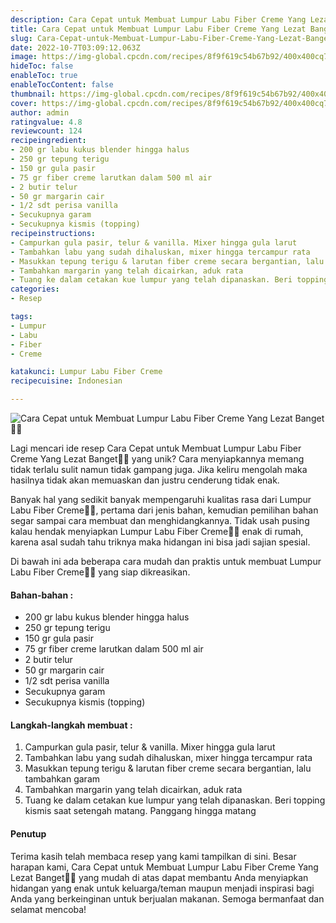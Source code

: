 ```yaml
---
description: Cara Cepat untuk Membuat Lumpur Labu Fiber Creme Yang Lezat Banget"
title: Cara Cepat untuk Membuat Lumpur Labu Fiber Creme Yang Lezat Banget
slug: Cara-Cepat-untuk-Membuat-Lumpur-Labu-Fiber-Creme-Yang-Lezat-Banget
date: 2022-10-7T03:09:12.063Z
image: https://img-global.cpcdn.com/recipes/8f9f619c54b67b92/400x400cq70/photo.jpg
hideToc: false
enableToc: true
enableTocContent: false
thumbnail: https://img-global.cpcdn.com/recipes/8f9f619c54b67b92/400x400cq70/photo.jpg
cover: https://img-global.cpcdn.com/recipes/8f9f619c54b67b92/400x400cq70/photo.jpg
author: admin
ratingvalue: 4.8
reviewcount: 124
recipeingredient:
- 200 gr labu kukus blender hingga halus
- 250 gr tepung terigu
- 150 gr gula pasir
- 75 gr fiber creme larutkan dalam 500 ml air
- 2 butir telur
- 50 gr margarin cair
- 1/2 sdt perisa vanilla
- Secukupnya garam
- Secukupnya kismis (topping)
recipeinstructions:
- Campurkan gula pasir, telur & vanilla. Mixer hingga gula larut
- Tambahkan labu yang sudah dihaluskan, mixer hingga tercampur rata
- Masukkan tepung terigu & larutan fiber creme secara bergantian, lalu tambahkan garam
- Tambahkan margarin yang telah dicairkan, aduk rata
- Tuang ke dalam cetakan kue lumpur yang telah dipanaskan. Beri topping kismis saat setengah matang. Panggang hingga matang
categories:
- Resep

tags:
- Lumpur
- Labu
- Fiber
- Creme

katakunci: Lumpur Labu Fiber Creme
recipecuisine: Indonesian

---
```


![Cara Cepat untuk Membuat Lumpur Labu Fiber Creme Yang Lezat Banget👩‍🍳](https://img-global.cpcdn.com/recipes/8f9f619c54b67b92/400x400cq70/photo.jpg)

Lagi mencari ide resep Cara Cepat untuk Membuat Lumpur Labu Fiber Creme Yang Lezat Banget👩‍🍳 yang unik? Cara menyiapkannya memang tidak terlalu sulit namun tidak gampang juga. Jika keliru mengolah maka hasilnya tidak akan memuaskan dan justru cenderung tidak enak.

Banyak hal yang sedikit banyak mempengaruhi kualitas rasa dari Lumpur Labu Fiber Creme👩‍🍳, pertama dari jenis bahan, kemudian pemilihan bahan segar sampai cara membuat dan menghidangkannya. Tidak usah pusing kalau hendak menyiapkan Lumpur Labu Fiber Creme👩‍🍳 enak di rumah, karena asal sudah tahu triknya maka hidangan ini bisa jadi sajian spesial.

Di bawah ini ada beberapa cara mudah dan praktis untuk membuat Lumpur Labu Fiber Creme👩‍🍳 yang siap dikreasikan.

<!--inarticleads1-->

#### Bahan-bahan :

- 200 gr labu kukus blender hingga halus
- 250 gr tepung terigu
- 150 gr gula pasir
- 75 gr fiber creme larutkan dalam 500 ml air
- 2 butir telur
- 50 gr margarin cair
- 1/2 sdt perisa vanilla
- Secukupnya garam
- Secukupnya kismis (topping)

<!--inarticleads2-->

#### Langkah-langkah membuat :

1. Campurkan gula pasir, telur & vanilla. Mixer hingga gula larut
1. Tambahkan labu yang sudah dihaluskan, mixer hingga tercampur rata
1. Masukkan tepung terigu & larutan fiber creme secara bergantian, lalu tambahkan garam
1. Tambahkan margarin yang telah dicairkan, aduk rata
1. Tuang ke dalam cetakan kue lumpur yang telah dipanaskan. Beri topping kismis saat setengah matang. Panggang hingga matang

#### Penutup

Terima kasih telah membaca resep yang kami tampilkan di sini. Besar harapan kami, Cara Cepat untuk Membuat Lumpur Labu Fiber Creme Yang Lezat Banget👩‍🍳 yang mudah di atas dapat membantu Anda menyiapkan hidangan yang enak untuk keluarga/teman maupun menjadi inspirasi bagi Anda yang berkeinginan untuk berjualan makanan. Semoga bermanfaat dan selamat mencoba!